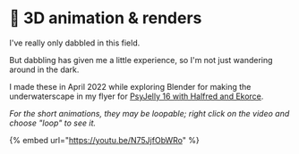 # 🧊 3D animation & renders

I've really only dabbled in this field.&#x20;

But dabbling has given me a little experience, so I'm not just wandering around in the dark.



I made these in April 2022 while exploring Blender for making the underwaterscape in my flyer for [PsyJelly 16 with Halfred and Ekorce](event-marketing.md#psyjelly-16-halfred-iacchus-ekorce-5th-birthday-bash).

_For the short animations, they may be loopable; right click on the video and choose "loop" to see it._&#x20;

{% embed url="https://youtu.be/N75JjfObWRo" %}

